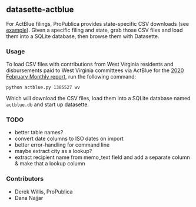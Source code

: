 ## datasette-actblue

For ActBlue filings, ProPublica provides state-specific CSV downloads (see [example](https://projects.propublica.org/itemizer/committee/C00401224/2020/filings/1385527/downloads)). Given a specific filing and state, grab those CSV files and load them into a SQLite database, then browse them with Datasette.


### Usage

To load CSV files with contributions from West Virginia residents and disbursements paid to West Virginia committees via ActBlue for the [2020 February Monthly report](https://projects.propublica.org/itemizer/committee/C00401224/2020/filings/1385527/downloads), run the following command:

```
python actblue.py 1385527 wv
```

Which will download the CSV files, load them into a SQLite database named `actblue.db` and start up datasette.

### TODO

  * better table names?
  * convert date columns to ISO dates on import
  * better error-handling for command line
  * maybe extract city as a lookup?
  * extract recipient name from memo_text field and add a separate column & make that a lookup column

### Contributors

  * Derek Willis, ProPublica
  * Dana Najjar
